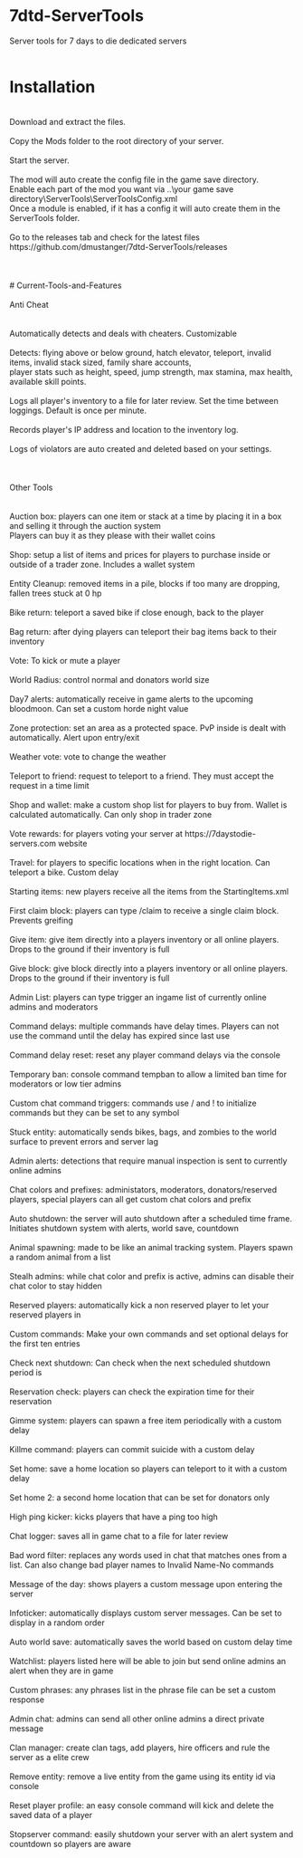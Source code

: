 # 7dtd-ServerTools
Server tools for 7 days to die dedicated servers<br>
<br>
# Installation
<br>
Download and extract the files.<br>
<br>
Copy the Mods folder to the root directory of your server.<br>
<br>
Start the server.<br>
<br>
The mod will auto create the config file in the game save directory.<br>
Enable each part of the mod you want via ..\your game save directory\ServerTools\ServerToolsConfig.xml<br>
Once a module is enabled, if it has a config it will auto create them in the ServerTools folder.<br>
<br>
Go to the releases tab and check for the latest files https://github.com/dmustanger/7dtd-ServerTools/releases <br>
<br>
<br>
<br>
# Current-Tools-and-Features
<br>
<br>
Anti Cheat<br>
<br>
<br>
Automatically detects and deals with cheaters. Customizable<br>
<br>
Detects: flying above or below ground, hatch elevator, teleport, invalid items, invalid stack sized, family share accounts, <br>
player stats such as height, speed, jump strength, max stamina, max health, available skill points.<br>
<br>
Logs all player's inventory to a file for later review. Set the time between loggings. Default is once per minute.<br>
<br>
Records player's IP address and location to the inventory log.<br>
<br>
Logs of violators are auto created and deleted based on your settings.<br>
<br>
<br>
<br>
Other Tools<br>
<br>
<br>
Auction box: players can one item or stack at a time by placing it in a box and selling it through the auction system<br>
Players can buy it as they please with their wallet coins<br>
<br>
Shop: setup a list of items and prices for players to purchase inside or outside of a trader zone. Includes a wallet system<br>
<br>
Entity Cleanup: removed items in a pile, blocks if too many are dropping, fallen trees stuck at 0 hp<br>
<br>
Bike return: teleport a saved bike if close enough, back to the player<br>
<br>
Bag return: after dying players can teleport their bag items back to their inventory<br>
<br>
Vote: To kick or mute a player<br>
<br>
World Radius: control normal and donators world size<br>
<br>
Day7 alerts: automatically receive in game alerts to the upcoming bloodmoon. Can set a custom horde night value<br>
<br>
Zone protection: set an area as a protected space. PvP inside is dealt with automatically. Alert upon entry/exit<br>
<br>
Weather vote: vote to change the weather<br>
<br>
Teleport to friend: request to teleport to a friend. They must accept the request in a time limit<br>
<br>
Shop and wallet: make a custom shop list for players to buy from. Wallet is calculated automatically. Can only shop in trader zone<br>
<br>
Vote rewards: for players voting your server at https://7daystodie-servers.com website<br>
<br>
Travel: for players to specific locations when in the right location. Can teleport a bike. Custom delay<br>
<br>
Starting items: new players receive all the items from the StartingItems.xml<br>
<br>
First claim block: players can type /claim to receive a single claim block. Prevents greifing<br>
<br>
Give item: give item directly into a players inventory or all online players. Drops to the ground if their inventory is full<br>
<br>
Give block: give block directly into a players inventory or all online players. Drops to the ground if their inventory is full<br>
<br>
Admin List: players can type trigger an ingame list of currently online admins and moderators<br>
<br>
Command delays: multiple commands have delay times. Players can not use the command until the delay has expired since last use<br>
<br>
Command delay reset: reset any player command delays via the console<br>
<br>
Temporary ban: console command tempban to allow a limited ban time for moderators or low tier admins<br>
<br>
Custom chat command triggers: commands use / and ! to initialize commands but they can be set to any symbol<br>
<br>
Stuck entity: automatically sends bikes, bags, and zombies to the world surface to prevent errors and server lag<br>
<br>
Admin alerts: detections that require manual inspection is sent to currently online admins<br>
<br>
Chat colors and prefixes: administators, moderators, donators/reserved players, special players can all get custom chat colors and prefix<br>
<br>
Auto shutdown: the server will auto shutdown after a scheduled time frame. Initiates shutdown system with alerts, world save, countdown<br>
<br>
Animal spawning: made to be like an animal tracking system. Players spawn a random animal from a list<br>
<br>
Stealh admins: while chat color and prefix is active, admins can disable their chat color to stay hidden<br>
<br>
Reserved players: automatically kick a non reserved player to let your reserved players in<br>
<br>
Custom commands: Make your own commands and set optional delays for the first ten entries<br>
<br>
Check next shutdown: Can check when the next scheduled shutdown period is<br>
<br>
Reservation check: players can check the expiration time for their reservation<br>
<br>
Gimme system: players can spawn a free item periodically with a custom delay<br>
<br>
Killme command: players can commit suicide with a custom delay<br>
<br>
Set home: save a home location so players can teleport to it with a custom delay<br>
<br>
Set home 2: a second home location that can be set for donators only<br>
<br>
High ping kicker: kicks players that have a ping too high<br>
<br>
Chat logger: saves all in game chat to a file for later review<br>
<br>
Bad word filter: replaces any words used in chat that matches ones from a list. Can also change bad player names to Invalid Name-No commands<br>
<br>
Message of the day: shows players a custom message upon entering the server<br>
<br>
Infoticker: automatically displays custom server messages. Can be set to display in a random order<br>
<br>
Auto world save: automatically saves the world based on custom delay time<br>
<br>
Watchlist: players listed here will be able to join but send online admins an alert when they are in game<br>
<br>
Custom phrases: any phrases list in the phrase file can be set a custom response<br>
<br>
Admin chat: admins can send all other online admins a direct private message<br>
<br>
Clan manager: create clan tags, add players, hire officers and rule the server as a elite crew<br>
<br>
Remove entity: remove a live entity from the game using its entity id via console<br>
<br>
Reset player profile: an easy console command will kick and delete the saved data of a player<br>
<br>
Stopserver command: easily shutdown your server with an alert system and countdown so players are aware<br>
<br>
<br> 
<br>
